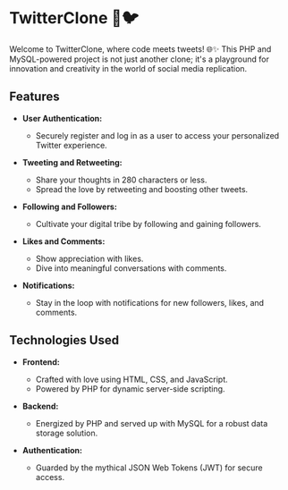 # TwitterClone 🚀🐦

Welcome to TwitterClone, where code meets tweets! 🌐✨ This PHP and MySQL-powered project is not just another clone; it's a playground for innovation and creativity in the world of social media replication.

## Features

- **User Authentication:**
  - Securely register and log in as a user to access your personalized Twitter experience.

- **Tweeting and Retweeting:**
  - Share your thoughts in 280 characters or less.
  - Spread the love by retweeting and boosting other tweets.

- **Following and Followers:**
  - Cultivate your digital tribe by following and gaining followers.

- **Likes and Comments:**
  - Show appreciation with likes.
  - Dive into meaningful conversations with comments.

- **Notifications:**
  - Stay in the loop with notifications for new followers, likes, and comments.

## Technologies Used

- **Frontend:**
  - Crafted with love using HTML, CSS, and JavaScript.
  - Powered by PHP for dynamic server-side scripting.

- **Backend:**
  - Energized by PHP and served up with MySQL for a robust data storage solution.

- **Authentication:**
  - Guarded by the mythical JSON Web Tokens (JWT) for secure access.

